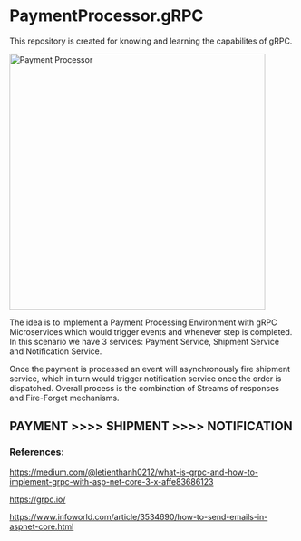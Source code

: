 # PaymentProcessor.gRPC
This repository is created for knowing and learning the capabilites of gRPC.

<img width="451" alt="Payment Processor" src="https://user-images.githubusercontent.com/16538471/139404507-a09b72b4-aad8-421f-9a0a-5357384358f3.png">

The idea is to implement a Payment Processing Environment with gRPC Microservices which would trigger events and whenever step is completed.
In this scenario we have 3 services: Payment Service, Shipment Service and Notification Service.

Once the payment is processed an event will asynchronously fire shipment service, which in turn would trigger notification service once the order is dispatched.
Overall process is the combination of Streams of responses and Fire-Forget mechanisms. 

## PAYMENT >>>> SHIPMENT >>>> NOTIFICATION

### References:
https://medium.com/@letienthanh0212/what-is-grpc-and-how-to-implement-grpc-with-asp-net-core-3-x-affe83686123

https://grpc.io/

https://www.infoworld.com/article/3534690/how-to-send-emails-in-aspnet-core.html
